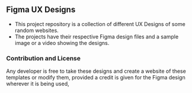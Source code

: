 ## Figma UX Designs
* This project repository is a collection of different UX Designs of some random websites. 
* The projects have their respective Figma design files and a sample image or a video showing the designs.

### Contribution and License
Any developer is free to take these designs and create a website of these templates or modify them, provided a credit is given for the Figma design wherever it is being used,
